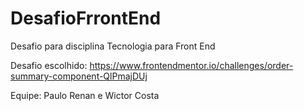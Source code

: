 # DesafioFrrontEnd
Desafio para disciplina Tecnologia para Front End

Desafio escolhido:
https://www.frontendmentor.io/challenges/order-summary-component-QlPmajDUj

Equipe: Paulo Renan e Wictor Costa
